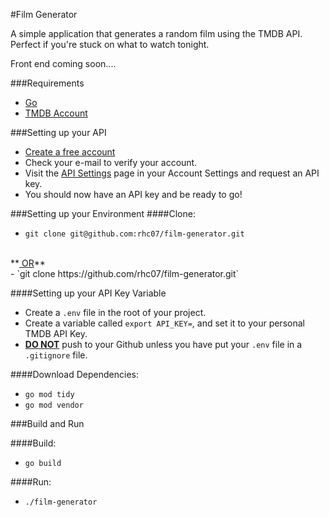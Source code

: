 #Film Generator

A simple application that generates a random film using the TMDB API. Perfect if you're stuck on what to watch tonight.

Front end coming soon....

###Requirements
- [Go](https://golang.org/doc/install)
- [TMDB Account](https://www.themoviedb.org/signup)

###Setting up your API
- [Create a free account](https://www.themoviedb.org/signup)
- Check your e-mail to verify your account.
- Visit the [API Settings](https://www.themoviedb.org/settings/api) page in your Account Settings and request an API key.
- You should now have an API key and be ready to go!

###Setting up your Environment
####Clone:
- `git clone git@github.com:rhc07/film-generator.git`
<br>
**<u> OR</u>**
</br>
- `git clone https://github.com/rhc07/film-generator.git`

####Setting up your API Key Variable
- Create a `.env` file in the root of your project.
- Create a variable called `export API_KEY=`, and set it to your personal TMDB API Key.
- **<u>DO NOT</u>** push to your Github unless you have put your `.env` file in a `.gitignore` file.

####Download Dependencies:
- `go mod tidy`
- `go mod vendor`

###Build and Run

####Build:
- `go build`

####Run:
- `./film-generator`
